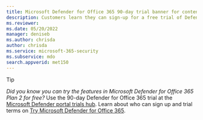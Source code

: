 ```yaml
---
title: Microsoft Defender for Office 365 90-day trial banner for content
description: Customers learn they can sign-up for a free trial of Defender for Office 365.
ms.reviewer: 
ms.date: 05/20/2022
manager: deniseb
ms.author: chrisda
author: chrisda
ms.service: microsoft-365-security
ms.subservice: mdo
search.appverid: met150
---
```


> [!TIP]
> *Did you know you can try the features in Microsoft Defender for Office 365 Plan 2 for free?* Use the 90-day Defender for Office 365 trial at the [Microsoft Defender portal trials hub](https://security.microsoft.com/trialHorizontalHub?sku=MDO&ref=DocsRef). Learn about who can sign up and trial terms on [Try Microsoft Defender for Office 365](/defender-office-365/try-microsoft-defender-for-office-365).
